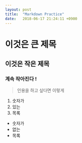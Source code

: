 ```yaml
---
layout: post
title:  "Markdown Practice"
date:   2018-06-17 21:24:11 +0900
---
```


# 이것은 큰 제목

## 이것은 작은 제목

### 계속 작아진다 !

> 인용을 하고 싶다면 이렇게

1. 숫자가
2. 있는
3. 목록

- 숫자가
- 없는
- 목록
